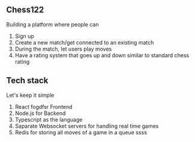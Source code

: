## Chess122

Building a platform where people can

1. Sign up
2. Create a new match/get connected to an existing match
3. During the match, let users play moves
4. Have a rating system that goes up and down similar to standard chess rating

## Tech stack

Let's keep it simple

1. React fogdfsr Frontend
2. Node.js for Backend
3. Typescript as the language
4. Saparate Websocket servers for handling real time games
5. Redis for storing all moves of a game in a queue
ssss
